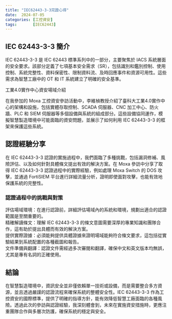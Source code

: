 ```yaml
---
title: "IEC62443-3-3完證心得"
date:  2024-07-05
categories: [工控資安]
tags:       [IEC62443]
---
```

## IEC 62443-3-3 簡介

IEC 62443-3-3 是 IEC 62443 標準系列中的一部分，主要聚焦於 IACS 系統層面的安全要求。該部分定義了七項基本安全需求（SR），包括識別和鑑別控制、使用控制、系統完整性、資料保密性、限制資料流、及時回應事件和資源可用性。這些需求為智慧工廠中的 OT 和 IT 系統建立了明確的安全基準。

工業4.0實作中心資安場域介紹

在我參加的 Moxa 工控資安參訪活動中，李維楨教授介紹了臺科大工業4.0實作中心的架構和設施，包括實體存取控制、SCADA 伺服器、CNC 加工中心、防火牆、PLC 和 SIEM 伺服器等多個設備與系統的組成部分。這些設備協同運作，模擬智慧製造環境中可能面臨的資安問題，並展示了如何利用 IEC 62443-3-3 的框架來保護這些系統。

## 認證經驗分享

在 IEC 62443-3-3 認證的實施過程中，我們面臨了多種挑戰，包括漏洞修補、風險評估、以及如何針對具體條文提出有效的解決方案。在 Moxa 參訪中分享了取得 IEC 62443-3-3 認證過程中的實際經驗，例如處理 Moxa Switch 的 DOS 攻擊，並通過 FortiSIEM 平台進行詳細流量分析，證明即使面對攻擊，也能有效地保護系統的完整性。

### 認證過程中的挑戰與對策

評估場域環境：在進行認證前，詳細評估場域內的系統和環境，規劃出適合的認證範圍是至關重要的。  
精確解讀條文：理解 IEC 62443-3-3 的條文意圖需要深厚的專業知識和團隊合作，這有助於提出具體而有效的解決方案。  
提供實際證據：必須能夠提供具體證據來證明場域能夠符合條文要求，這包括從實驗結果到系統配置的各種截圖和報告。  
文件準備與翻譯：認證文件需經過多次審閱和翻譯，確保中文和英文版本均無誤，尤其是專有名詞的正確使用。

## 結論

在智慧製造環境中，資訊安全並非僅依賴單一技術或設備，而是需要整合多方資源，並且透過嚴謹的認證流程來確保系統的整體安全性。IEC 62443-3-3 作為工控資安的國際標準，提供了明確的指導方針，能有效降低智慧工廠面臨的各種風險。透過此次的參訪與認證經驗，我深刻體會到，未來在實施資安措施時，更應注重團隊合作與多層次防護，確保系統的穩定與安全。
